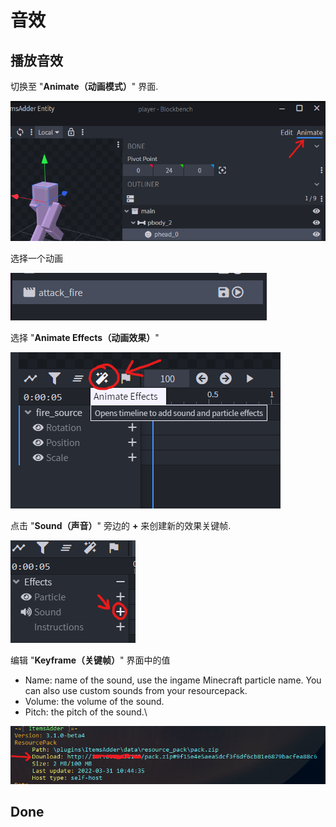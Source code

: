 # 音效

## 播放音效

切换至 "**Animate（动画模式）**" 界面.

![](<../../../.gitbook/assets/image (75) (1).png>)

选择一个动画

![](<../../../.gitbook/assets/image (92) (1) (1).png>)

选择 "**Animate Effects（动画效果）**"

![](<../../../.gitbook/assets/image (44) (1).png>)

点击 "**Sound（声音）**" 旁边的 **+** 来创建新的效果关键帧.

![](<../../../.gitbook/assets/image (76) (1) (1).png>)

编辑 "**Keyframe（关键帧）**" 界面中的值

* Name: name of the sound, use the ingame Minecraft particle name. You can also use custom sounds from your resourcepack.
* Volume: the volume of the sound.
* Pitch: the pitch of the sound.\


![](<../../../.gitbook/assets/image (87).png>)

## Done
